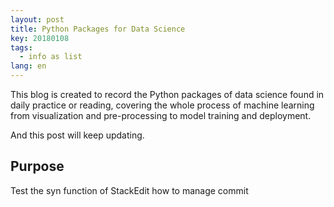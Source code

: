 ```yaml
---
layout: post
title: Python Packages for Data Science 
key: 20180108
tags:
  - info as list
lang: en
---
```


This blog is created to record the Python packages of data science found in daily practice or reading, covering the whole process of machine learning from visualization and pre-processing to model training and deployment.

And this post will keep updating.

## Purpose

Test the syn function of StackEdit how to manage commit

<!--stackedit_data:
eyJoaXN0b3J5IjpbLTE0NTIxNzk4NjddfQ==
-->